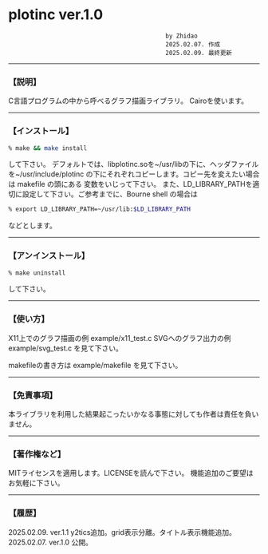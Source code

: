 # plotinc ver.1.0
                                                by Zhidao
                                                2025.02.07. 作成
                                                2025.02.09. 最終更新
--------------------------------------------------------------------
### 【説明】

C言語プログラムの中から呼べるグラフ描画ライブラリ。
Cairoを使います。

--------------------------------------------------------------------
### 【インストール】

```sh
% make && make install
```
して下さい。
デフォルトでは、libplotinc.soを~/usr/libの下に、ヘッダファイルを~/usr/include/plotinc
の下にそれぞれコピーします。コピー先を変えたい場合は makefile の頭にある
変数をいじって下さい。
また、LD_LIBRARY_PATHを適切に設定して下さい。ご参考までに、Bourne shell
の場合は
```sh
% export LD_LIBRARY_PATH=~/usr/lib:$LD_LIBRARY_PATH
```
などとします。

--------------------------------------------------------------------
### 【アンインストール】

```sh
% make uninstall
```
して下さい。

--------------------------------------------------------------------
### 【使い方】

X11上でのグラフ描画の例 example/x11_test.c
SVGへのグラフ出力の例 example/svg_test.c
を見て下さい。

makefileの書き方は example/makefile を見て下さい。

--------------------------------------------------------------------
### 【免責事項】

本ライブラリを利用した結果起こったいかなる事態に対しても作者は責任を負いません。

--------------------------------------------------------------------
### 【著作権など】

MITライセンスを適用します。LICENSEを読んで下さい。
機能追加のご要望はお気軽に下さい。

--------------------------------------------------------------------
### 【履歴】

2025.02.09. ver.1.1 y2tics追加。grid表示分離。タイトル表示機能追加。
2025.02.07. ver.1.0 公開。
